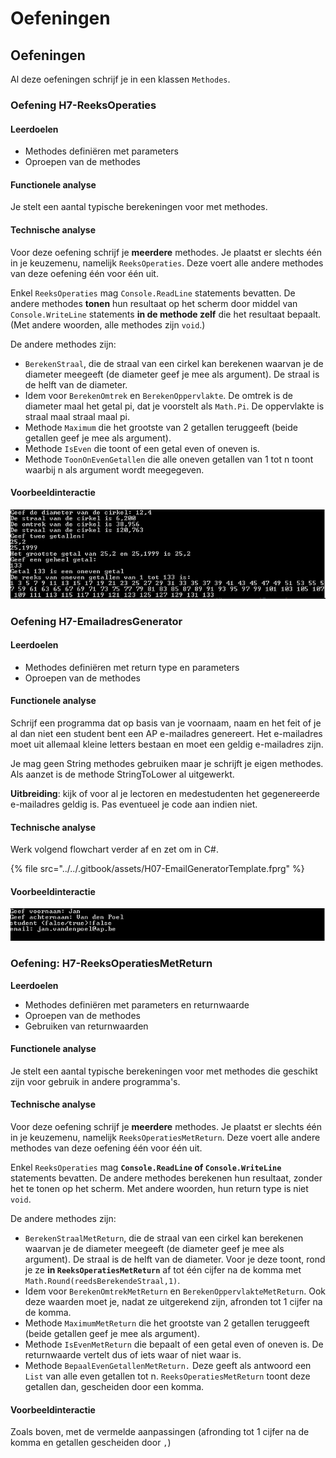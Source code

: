 # Oefeningen

## Oefeningen

Al deze oefeningen schrijf je in een klassen `Methodes`.

### **Oefening H7-ReeksOperaties**

#### **Leerdoelen**

* Methodes definiëren met parameters
* Oproepen van de methodes

#### Functionele analyse

Je stelt een aantal typische berekeningen voor met methodes.

#### **Technische analyse**

Voor deze oefening schrijf je **meerdere** methodes. Je plaatst er slechts één in je keuzemenu, namelijk `ReeksOperaties`. Deze voert alle andere methodes van deze oefening één voor één uit.

Enkel `ReeksOperaties` mag `Console.ReadLine` statements bevatten. De andere methodes **tonen** hun resultaat op het scherm door middel van `Console.WriteLine` statements **in de methode zelf** die het resultaat bepaalt. (Met andere woorden, alle methodes zijn `void`.)

De andere methodes zijn:

* `BerekenStraal`, die de straal van een cirkel kan berekenen waarvan je de diameter meegeeft (de diameter geef je mee als argument). De straal is de helft van de diameter.
* Idem voor `BerekenOmtrek` en `BerekenOppervlakte`. De omtrek is de diameter maal het getal pi, dat je voorstelt als `Math.Pi`. De oppervlakte is straal maal straal maal pi.
* Methode `Maximum` die het grootste van 2 getallen teruggeeft (beide getallen geef je mee als argument).
* Methode `IsEven` die toont of een getal even of oneven is.
* Methode `ToonOnEvenGetallen` die alle oneven getallen van 1 tot n toont waarbij n als argument wordt meegegeven.

#### Voorbeeldinteractie

![](<../../.gitbook/assets/image (67) (1).png>)

### **Oefening H7-EmailadresGenerator**

#### **Leerdoelen**

* Methodes definiëren met return type en parameters
* Oproepen van de methodes

#### **Functionele analyse**

Schrijf een programma dat op basis van je voornaam, naam en het feit of je al dan niet een student bent een AP e-mailadres genereert. Het e-mailadres moet uit allemaal kleine letters bestaan en moet een geldig e-mailadres zijn.

Je mag geen String methodes gebruiken maar je schrijft je eigen methodes. Als aanzet is de methode StringToLower al uitgewerkt.&#x20;

**Uitbreiding**: kijk of voor al je lectoren en medestudenten het gegenereerde e-mailadres geldig is. Pas eventueel je code aan indien niet.

#### Technische analyse&#x20;

Werk volgend flowchart verder af en zet om in C#.

{% file src="../../.gitbook/assets/H07-EmailGeneratorTemplate.fprg" %}

#### Voorbeeldinteractie

![](<../../.gitbook/assets/image (69) (1).png>)

### Oefening: H7-ReeksOperatiesMetReturn

**Leerdoelen**

* Methodes definiëren met parameters en returnwaarde
* Oproepen van de methodes
* Gebruiken van returnwaarden

#### Functionele analyse

Je stelt een aantal typische berekeningen voor met methodes die geschikt zijn voor gebruik in andere programma's.

#### **Technische analyse**

Voor deze oefening schrijf je **meerdere** methodes. Je plaatst er slechts één in je keuzemenu, namelijk `ReeksOperatiesMetReturn`. Deze voert alle andere methodes van deze oefening één voor één uit.

Enkel `ReeksOperaties` mag **`Console.ReadLine` of `Console.WriteLine`** statements bevatten. De andere methodes berekenen hun resultaat, zonder het te tonen op het scherm. Met andere woorden, hun return type is niet `void`.

De andere methodes zijn:

* `BerekenStraalMetReturn`, die de straal van een cirkel kan berekenen waarvan je de diameter meegeeft (de diameter geef je mee als argument). De straal is de helft van de diameter. Voor je deze toont, rond je ze **in `ReeksOperatiesMetReturn`** af tot één cijfer na de komma met `Math.Round(reedsBerekendeStraal,1)`.
* Idem voor `BerekenOmtrekMetReturn` en `BerekenOppervlakteMetReturn`. Ook deze waarden moet je, nadat ze uitgerekend zijn, afronden tot 1 cijfer na de komma.
* Methode `MaximumMetReturn` die het grootste van 2 getallen teruggeeft (beide getallen geef je mee als argument).
* Methode `IsEvenMetReturn` die bepaalt of een getal even of oneven is. De returnwaarde vertelt dus of iets waar of niet waar is.
* Methode `BepaalEvenGetallenMetReturn.` Deze geeft als antwoord een `List` van alle even getallen tot n. `ReeksOperatiesMetReturn` toont deze getallen dan, gescheiden door een komma.

#### Voorbeeldinteractie

Zoals boven, met de vermelde aanpassingen (afronding tot 1 cijfer na de komma en getallen gescheiden door `,`)
